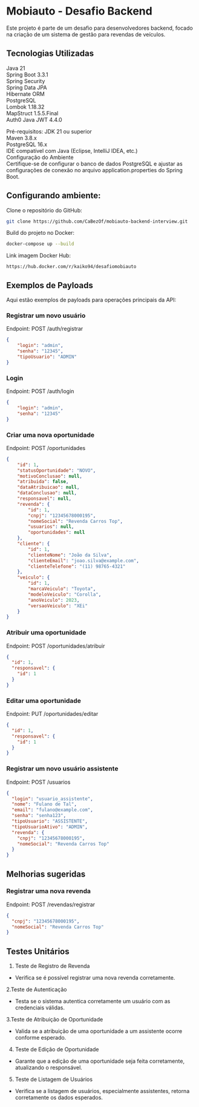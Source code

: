 # Mobiauto - Desafio Backend
Este projeto é parte de um desafio para desenvolvedores backend, focado na criação de um sistema de gestão para revendas de veículos.

## Tecnologias Utilizadas
Java 21\
Spring Boot 3.3.1\
Spring Security\
Spring Data JPA\
Hibernate ORM\
PostgreSQL\
Lombok 1.18.32\
MapStruct 1.5.5.Final\
Auth0 Java JWT 4.4.0

Pré-requisitos:
JDK 21 ou superior\
Maven 3.8.x\
PostgreSQL 16.x\
IDE compatível com Java (Eclipse, IntelliJ IDEA, etc.)\
Configuração do Ambiente\
Certifique-se de configurar o banco de dados PostgreSQL e ajustar as configurações de conexão no arquivo application.properties do Spring Boot.

## Configurando ambiente:

Clone o repositório do GitHub:
```bash
git clone https://github.com/CaBezOf/mobiauto-backend-interview.git
```

Build do projeto no Docker:
```bash
docker-compose up --build
```

Link imagem Docker Hub:
```link
https://hub.docker.com/r/kaiko94/desafiomobiauto
```


## Exemplos de Payloads
Aqui estão exemplos de payloads para operações principais da API:

### Registrar um novo usuário
Endpoint: POST /auth/registrar

```json
{
    "login": "admin",
    "senha": "12345",
    "tipoUsuario": "ADMIN"
}
```

### Login
Endpoint: POST /auth/login

```json
{
    "login": "admin",
    "senha": "12345"
}
```

### Criar uma nova oportunidade
Endpoint: POST /oportunidades

```json
{
    "id": 1,
    "statusOportunidade": "NOVO",
    "motivoConclusao": null,
    "atribuida": false,
    "dataAtribuicao": null,
    "dataConclusao": null,
    "responsavel": null,
    "revenda": {
        "id": 1,
        "cnpj": "12345678000195",
        "nomeSocial": "Revenda Carros Top",
        "usuarios": null,
        "oportunidades": null
    },
    "cliente": {
        "id": 1,
        "clienteNome": "João da Silva",
        "clienteEmail": "joao.silva@example.com",
        "clienteTelefone": "(11) 98765-4321"
    },
    "veiculo": {
        "id": 1,
        "marcaVeiculo": "Toyota",
        "modeloVeiculo": "Corolla",
        "anoVeiculo": 2023,
        "versaoVeiculo": "XEi"
    }
}
```

### Atribuir uma oportunidade
Endpoint: POST /oportunidades/atribuir

```json
{
  "id": 1,  
  "responsavel": {
    "id": 1
  }
}
```

### Editar uma oportunidade
Endpoint: PUT /oportunidades/editar

```json
{
  "id": 1,  
  "responsavel": {
    "id": 1
  }
}
```

### Registrar um novo usuário assistente
Endpoint: POST /usuarios

```json
{
  "login": "usuario_assistente",
  "nome": "Fulano de Tal",
  "email": "fulano@example.com",
  "senha": "senha123",
  "tipoUsuario": "ASSISTENTE",
  "tipoUsuarioAtivo": "ADMIN",
  "revenda": {
    "cnpj": "12345678000195",
    "nomeSocial": "Revenda Carros Top"
  }
}
```

## Melhorias sugeridas

### Registrar uma nova revenda
Endpoint: POST /revendas/registrar

```json
{
  "cnpj": "12345678000195",
  "nomeSocial": "Revenda Carros Top"
}
```

## Testes Unitários

1. Teste de Registro de Revenda

  * Verifica se é possível registrar uma nova revenda corretamente.
    
2.Teste de Autenticação

  * Testa se o sistema autentica corretamente um usuário com as credenciais válidas.
    
3.Teste de Atribuição de Oportunidade

  * Valida se a atribuição de uma oportunidade a um assistente ocorre conforme esperado.
    
4. Teste de Edição de Oportunidade

  * Garante que a edição de uma oportunidade seja feita corretamente, atualizando o responsável.
    
5. Teste de Listagem de Usuários

  * Verifica se a listagem de usuários, especialmente assistentes, retorna corretamente os dados esperados.


